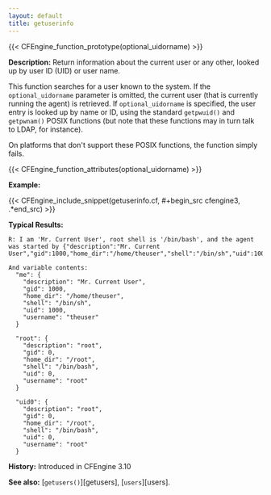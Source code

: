 ```yaml
---
layout: default
title: getuserinfo
---
```


{{< CFEngine_function_prototype(optional_uidorname) >}}

**Description:** Return information about the current user or any other, looked up by user ID (UID) or user name.

This function searches for a user known to the system. If the
`optional_uidorname` parameter is omitted, the current user (that is currently
running the agent) is retrieved. If `optional_uidorname` is specified, the user
entry is looked up by name or ID, using the standard `getpwuid()` and
`getpwnam()` POSIX functions (but note that these functions may in turn talk to
LDAP, for instance).

On platforms that don't support these POSIX functions, the function simply fails.

{{< CFEngine_function_attributes(optional_uidorname) >}}

**Example:**

{{< CFEngine_include_snippet(getuserinfo.cf, #\+begin_src cfengine3, .*end_src) >}}

**Typical Results:**

```
R: I am 'Mr. Current User', root shell is '/bin/bash', and the agent was started by {"description":"Mr. Current User","gid":1000,"home_dir":"/home/theuser","shell":"/bin/sh","uid":1000,"username":"theuser"}

And variable contents:
  "me": {
    "description": "Mr. Current User",
    "gid": 1000,
    "home_dir": "/home/theuser",
    "shell": "/bin/sh",
    "uid": 1000,
    "username": "theuser"
  }

  "root": {
    "description": "root",
    "gid": 0,
    "home_dir": "/root",
    "shell": "/bin/bash",
    "uid": 0,
    "username": "root"
  }

  "uid0": {
    "description": "root",
    "gid": 0,
    "home_dir": "/root",
    "shell": "/bin/bash",
    "uid": 0,
    "username": "root"
  }
```

**History:** Introduced in CFEngine 3.10

**See also:** [`getusers()`][getusers], [`users`][users].
